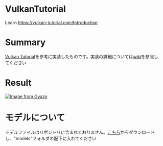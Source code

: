 # VulkanTutorial
Learn https://vulkan-tutorial.com/Introduction

# Summary

[Vulkan Tutorial](https://vulkan-tutorial.com/Introduction)を参考に実装したものです。実装の詳細については[wiki](https://github.com/yoshimune/VulkanTutorial/wiki)を参照してください

# Result

[![Image from Gyazo](https://i.gyazo.com/99d7edf76ff9456665f0a355b1adfaa3.png)](https://gyazo.com/99d7edf76ff9456665f0a355b1adfaa3)

# モデルについて

モデルファイルはリポジトリに含まれておりません。[こちら](https://vulkan-tutorial.com/en/Loading_models)からダウンロードし、"models"フォルダの配下に入れてください
